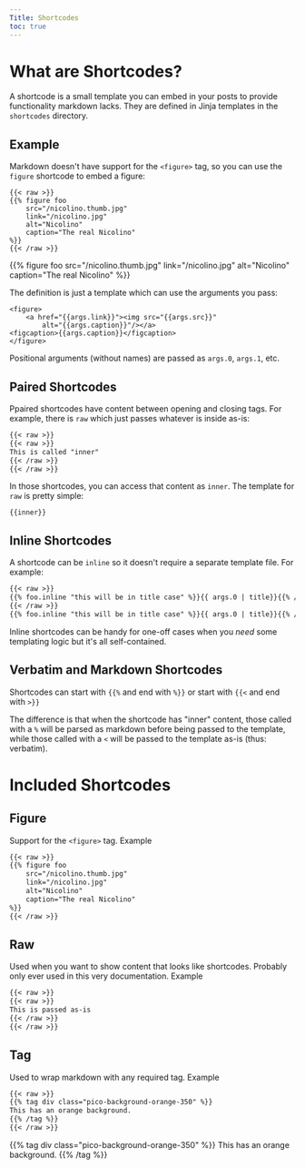 ```yaml
---
Title: Shortcodes
toc: true
---
```


# What are Shortcodes?

A shortcode is a small template you can embed in your posts to
provide functionality markdown lacks. They are defined in Jinja
templates in the `shortcodes` directory.

## Example

Markdown doesn't have support for the `<figure>` tag,
so you can use the `figure` shortcode to embed a figure:

```
{{< raw >}}
{{% figure foo
    src="/nicolino.thumb.jpg"
    link="/nicolino.jpg"
    alt="Nicolino"
    caption="The real Nicolino"
%}}
{{< /raw >}}
```

{{% figure foo
    src="/nicolino.thumb.jpg"
    link="/nicolino.jpg"
    alt="Nicolino"
    caption="The real Nicolino"
%}}

The definition is just a template which can use the arguments
you pass:

```jinja
<figure>
    <a href="{{args.link}}"><img src="{{args.src}}"
        alt="{{args.caption}}"/></a>
<figcaption>{{args.caption}}</figcaption>
</figure>
```

Positional arguments (without names) are passed as `args.0`, `args.1`, etc.

## Paired Shortcodes

Ppaired shortcodes have content between
opening and closing tags. For example, there is `raw` which just
passes whatever is inside as-is:

```markdown
{{< raw >}}
{{< raw >}}
This is called "inner"
{{< /raw >}}
{{< /raw >}}
```

In those shortcodes, you can access that content as `inner`.
The template for `raw` is pretty simple:

```jinja
{{inner}}
```

## Inline Shortcodes

A shortcode can be `inline` so it doesn't require a separate template file. For example:

```markdown
{{< raw >}}
{{% foo.inline "this will be in title case" %}}{{ args.0 | title}}{{% /foo.inline %}}
{{< /raw >}}
{{% foo.inline "this will be in title case" %}}{{ args.0 | title}}{{% /foo.inline %}}
```

Inline shortcodes can be handy for one-off cases when you *need* some templating logic
but it's all self-contained.

## Verbatim and Markdown Shortcodes

Shortcodes can start with `{{%` and end with `%}}` or start with `{{<` and end with `>}}`

The difference is that when the shortcode has "inner" content,
those called with a `%` will be parsed as markdown before being passed
to the template, while those called with a `<` will be passed
to the template as-is (thus: verbatim).

# Included Shortcodes

## Figure

Support for the `<figure>` tag. Example

```markdown
{{< raw >}}
{{% figure foo
    src="/nicolino.thumb.jpg"
    link="/nicolino.jpg"
    alt="Nicolino"
    caption="The real Nicolino"
%}}
{{< /raw >}}
```

## Raw

Used when you want to show content that looks like shortcodes.
Probably only ever used in this very documentation. Example

```markdown
{{< raw >}}
{{< raw >}}
This is passed as-is
{{< /raw >}}
{{< /raw >}}
```


## Tag

Used to wrap markdown with any required tag. Example

```markdown
{{< raw >}}
{{% tag div class="pico-background-orange-350" %}}
This has an orange background.
{{% /tag %}}
{{< /raw >}}
```

{{% tag div class="pico-background-orange-350" %}}
This has an orange background.
{{% /tag %}}
